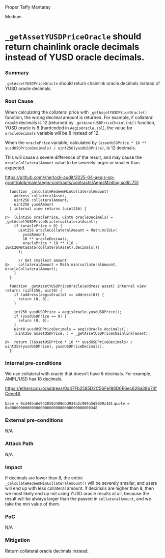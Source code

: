 Proper Taffy Mantaray

Medium

# `_getAssetYUSDPriceOracle` should return chainlink oracle decimals instead of YUSD oracle decimals.


### Summary

`_getAssetYUSDPriceOracle` should return chainlink oracle decimals instead of YUSD oracle decimals.

### Root Cause

When calculating the collateral price with `_getAssetYUSDPriceOracle()` function, the wrong decimal amount is returned. For example, if collateral oracle decimals is 12 (returned by `_getAssetUSDPriceChainlink()` function, YUSD oracle is 8 (hardcoded in `AegisOracle.sol`), the value for `oracleDecimals` variable will be 8 instead of 12.

When the `oraclePrice` variable, calculated by `(assetUSDPrice * 10 ** yusdUSDPriceDecimals) / uint256(yusdUSDPrice)`, is 12 decimals.

This will cause a severe difference of the result, and may cause the `oracleCollateralAmount` value to be severely larger or smaller than expected.

https://github.com/sherlock-audit/2025-04-aegis-op-grant/blob/main/aegis-contracts/contracts/AegisMinting.sol#L751

```solidity
  function _calculateRedeemMinCollateralAmount(
    address collateralAsset,
    uint256 collateralAmount,
    uint256 yusdAmount
  ) internal view returns (uint256) {
    ...
@>  (uint256 oraclePrice, uint8 oracleDecimals) = _getAssetYUSDPriceOracle(collateralAsset);
    if (oraclePrice > 0) {
      uint256 oracleCollateralAmount = Math.mulDiv(
        yusdAmount,
        10 ** oracleDecimals,
        oraclePrice * 10 ** (18 - IERC20Metadata(collateralAsset).decimals())
      );

      // Get smallest amount
@>    collateralAmount = Math.min(collateralAmount, oracleCollateralAmount);
    }
  }

  function _getAssetYUSDPriceOracle(address asset) internal view returns (uint256, uint8) {
    if (address(aegisOracle) == address(0)) {
      return (0, 0);
    }

    int256 yusdUSDPrice = aegisOracle.yusdUSDPrice();
    if (yusdUSDPrice == 0) {
      return (0, 0);
    }
    uint8 yusdUSDPriceDecimals = aegisOracle.decimals();
    (uint256 assetUSDPrice, ) = _getAssetUSDPriceChainlink(asset);

@>  return ((assetUSDPrice * 10 ** yusdUSDPriceDecimals) / uint256(yusdUSDPrice), yusdUSDPriceDecimals);
  }

```

### Internal pre-conditions

We use collateral with oracle that doesn't have 8 decimals. For example, AMPL/USD has 18 decimals.

https://etherscan.io/address/0x47Fb2585D2C56Fe188D0E6ec628a38b74fCeeeDf

`base = 0xd46ba6d942050d489dbd938a2c909a5d5039a161`
`quote = 0x0000000000000000000000000000000000000348`

### External pre-conditions

N/A

### Attack Path

N/A

### Impact

If decimals are lower than 8, the entire `_calculateRedeemMinCollateralAmount()` will be severely smaller, and users will end up with less collateral amount.
If decimals are higher than 8, then we most likely end up not using YUSD oracle results at all, because the result will be always larger than the passed in `collateralAmount`, and we take the min value of them.

### PoC

N/A

### Mitigation

Return collateral oracle decimals instead.
